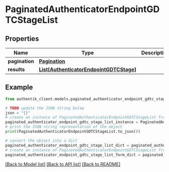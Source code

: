 # PaginatedAuthenticatorEndpointGDTCStageList


## Properties

Name | Type | Description | Notes
------------ | ------------- | ------------- | -------------
**pagination** | [**Pagination**](Pagination.md) |  | 
**results** | [**List[AuthenticatorEndpointGDTCStage]**](AuthenticatorEndpointGDTCStage.md) |  | 

## Example

```python
from authentik_client.models.paginated_authenticator_endpoint_gdtc_stage_list import PaginatedAuthenticatorEndpointGDTCStageList

# TODO update the JSON string below
json = "{}"
# create an instance of PaginatedAuthenticatorEndpointGDTCStageList from a JSON string
paginated_authenticator_endpoint_gdtc_stage_list_instance = PaginatedAuthenticatorEndpointGDTCStageList.from_json(json)
# print the JSON string representation of the object
print(PaginatedAuthenticatorEndpointGDTCStageList.to_json())

# convert the object into a dict
paginated_authenticator_endpoint_gdtc_stage_list_dict = paginated_authenticator_endpoint_gdtc_stage_list_instance.to_dict()
# create an instance of PaginatedAuthenticatorEndpointGDTCStageList from a dict
paginated_authenticator_endpoint_gdtc_stage_list_form_dict = paginated_authenticator_endpoint_gdtc_stage_list.from_dict(paginated_authenticator_endpoint_gdtc_stage_list_dict)
```
[[Back to Model list]](../README.md#documentation-for-models) [[Back to API list]](../README.md#documentation-for-api-endpoints) [[Back to README]](../README.md)


